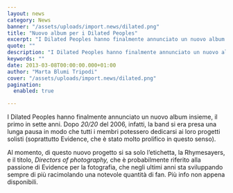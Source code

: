 ```yaml
---
layout: news
category: News
banner: "/assets/uploads/import.news/dilated.png"
title: "Nuovo album per i Dilated Peoples"
excerpt: "I Dilated Peoples hanno finalmente annunciato un nuovo album insieme, il primo in sette anni. Dopo 20/20 del 2006, infatti, la band si era presa una lunga pausa in modo che tutti i membri potessero dedicarsi ai loro progetti solisti (soprattutto Evidence, che è stato molto prolifico in questo senso). Al momento, di questo nuovo [&hellip"
quote: ""
description: "I Dilated Peoples hanno finalmente annunciato un nuovo album insieme, il primo in sette anni. Dopo 20/20 del 2006, infatti, la band si era presa una lunga pausa in modo che tutti i membri potessero dedicarsi ai loro progetti solisti (soprattutto Evidence, che è stato molto prolifico in questo senso). Al momento, di questo nuovo [&hellip"
keywords: ""
date: 2013-03-08T00:00:00.000+01:00
author: "Marta Blumi Tripodi"
cover: "/assets/uploads/import.news/dilated.png"
pagination:
  enabled: true

---
```


I Dilated Peoples hanno finalmente annunciato un nuovo album insieme, il primo in sette anni. Dopo _20/20_ del 2006, infatti, la band si era presa una lunga pausa in modo che tutti i membri potessero dedicarsi ai loro progetti solisti (soprattutto Evidence, che è stato molto prolifico in questo senso).

Al momento, di questo nuovo progetto si sa solo l’etichetta, la Rhymesayers, e il titolo, _Directors of photography,_ che è probabilmente riferito alla passione di Evidence per la fotografia, che negli ultimi anni sta sviluppando sempre di più racimolando una notevole quantità di fan. Più info non appena disponibili.